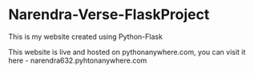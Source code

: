 # Narendra-Verse-FlaskProject
This is my website created using Python-Flask

This website is live and hosted on pythonanywhere.com, you can visit it here   -   narendra632.pyhtonanywhere.com
